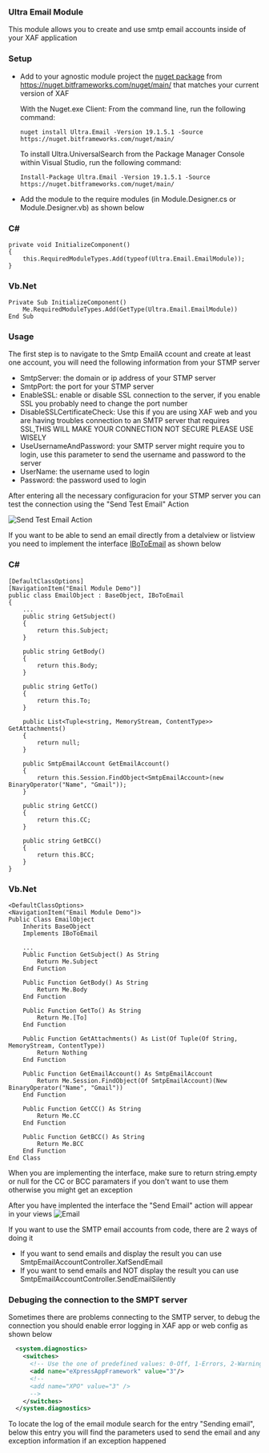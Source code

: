 ﻿
### Ultra Email Module

This module allows you to create and use smtp email accounts inside of your XAF application

### Setup

- Add to your agnostic module project the [nuget package](https://nuget.bitframeworks.com/feeds/main/Ultra.Email/19.1.5.1) from https://nuget.bitframeworks.com/nuget/main/ that matches your current version of XAF

	With the Nuget.exe Client: From the command line, run the following command:
	```
	nuget install Ultra.Email -Version 19.1.5.1 -Source https://nuget.bitframeworks.com/nuget/main/
	```

	To install Ultra.UniversalSearch from the Package Manager Console within Visual Studio, run the following command:
	```
	Install-Package Ultra.Email -Version 19.1.5.1 -Source https://nuget.bitframeworks.com/nuget/main/
	```

- Add the module to the require modules (in Module.Designer.cs or Module.Designer.vb) as shown below

### C#
```
private void InitializeComponent()
{		
	this.RequiredModuleTypes.Add(typeof(Ultra.Email.EmailModule));
}
```
### Vb.Net
```
Private Sub InitializeComponent()
	Me.RequiredModuleTypes.Add(GetType(Ultra.Email.EmailModule))
End Sub
```

### Usage

The first step is to navigate to the Smtp EmailA ccount and create at least one account, you will need the following information from your STMP server

- SmtpServer: the domain or ip address of your STMP server
- SmtpPort: the port for your STMP server
- EnableSSL: enable or disable SSL connection to the server, if you enable SSL you probably need to change the port number
- DisableSSLCertificateCheck: Use this if you are using XAF web and you are having troubles connection to an SMTP server that requires SSL,THIS WILL MAKE YOUR CONNECTION NOT SECURE PLEASE USE WISELY
- UseUsernameAndPassword: your SMTP server might require you to login, use this parameter to send the username and password to the server
- UserName: the username used to login 
- Password: the password used to login


After entering all the necessary configuracion for your STMP server you can test the connection using the "Send Test Email" Action

![Send Test Email Action](SendTestEmailAction.gif)





If you want to be able to send an email directly from a detalview or listview you need to implement the interface [IBoToEmail](https://github.com/egarim/Ultra/blob/master/Ultra.Email/IBoToEmail.cs) as shown below


### C#
```
[DefaultClassOptions]
[NavigationItem("Email Module Demo")]
public class EmailObject : BaseObject, IBoToEmail
{
	...
	public string GetSubject()
	{
		return this.Subject;
	}

	public string GetBody()
	{
		return this.Body;
	}

	public string GetTo()
	{
		return this.To;
	}

	public List<Tuple<string, MemoryStream, ContentType>> GetAttachments()
	{
		return null;
	}

	public SmtpEmailAccount GetEmailAccount()
	{
		return this.Session.FindObject<SmtpEmailAccount>(new BinaryOperator("Name", "Gmail"));
	}

	public string GetCC()
	{
		return this.CC;
	}

	public string GetBCC()
	{
		return this.BCC;
	}
}
```
### Vb.Net
```
<DefaultClassOptions>
<NavigationItem("Email Module Demo")>
Public Class EmailObject
	Inherits BaseObject
	Implements IBoToEmail

	...
	Public Function GetSubject() As String
		Return Me.Subject
	End Function

	Public Function GetBody() As String
		Return Me.Body
	End Function

	Public Function GetTo() As String
		Return Me.[To]
	End Function

	Public Function GetAttachments() As List(Of Tuple(Of String, MemoryStream, ContentType))
		Return Nothing
	End Function

	Public Function GetEmailAccount() As SmtpEmailAccount
		Return Me.Session.FindObject(Of SmtpEmailAccount)(New BinaryOperator("Name", "Gmail"))
	End Function

	Public Function GetCC() As String
		Return Me.CC
	End Function

	Public Function GetBCC() As String
		Return Me.BCC
	End Function
End Class

```

When you are implementing the interface, make sure to return string.empty or null for the CC or BCC paramaters if you don't want to use them
otherwise you might get an exception

After you have implented the interface the "Send Email" action will appear in your views
![Email](Email.PNG)


If you want to use the SMTP email accounts from code, there are 2 ways of doing it

- If you want to send emails and display the result you can use SmtpEmailAccountController.XafSendEmail
- If you want to send emails and NOT display the result you can use SmtpEmailAccountController.SendEmailSilently

### Debuging the connection to the SMPT server

Sometimes there are problems connecting to the SMTP server, to debug the connection you should enable error logging in XAF app or web config as shown below


```xml
  <system.diagnostics>
	<switches>
	  <!-- Use the one of predefined values: 0-Off, 1-Errors, 2-Warnings, 3-Info, 4-Verbose. The default value is 3. -->
	  <add name="eXpressAppFramework" value="3"/>
	  <!--
	  <add name="XPO" value="3" />
	  -->
	</switches>
  </system.diagnostics>
```

To locate the log of the email module search for the entry "Sending email", below this entry you will find the parameters used to send the email and any exception information if an exception happened
